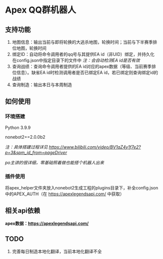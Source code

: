 # Apex QQ群机器人

## 支持功能
1. 地图信息：输出当前与即将轮换的大逃杀地图，轮换时间；当前与下半赛季排位地图，轮换时间
2. 绑定ID：自动将命令调用者的qq号与其提供EA id（非UID）绑定，并持久化在config.json中指定目录下的文件中
*注：会自动检测EA id是否有效*
3. 查询战绩：查询命令调用者提供的EA id对应的apex数据（等级、当前赛季排位信息）。缺省EA id时检测调用者是否已绑定EA id，若已绑定则查询绑定id的战绩
4. 查询制造：输出本日与本周制造

## 如何使用
### 环境搭建
Python 3.9.9

nonebot2==2.0.0b2

*注：具体搭建过程详见 https://www.bilibili.com/video/BV1aZ4y1f7e2?p=3&spm_id_from=pageDriver*

*po主讲的很详细，零基础照着做也能搭个机器人出来*

### 插件使用
将apex_helper文件夹放入nonebot2生成工程的plugins目录下，补全config.json中的APEX_AUTH（在 https://apexlegendsapi.com/ 中获取）
## 相关api依赖

**apex数据：https://apexlegendsapi.com/**

## TODO
1. 完善每日制造本地化翻译，当前本地化翻译不全

